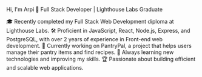 Hi, I'm Arpi 👋
Full Stack Developer | Lighthouse Labs Graduate

🎓 Recently completed my Full Stack Web Development diploma at Lighthouse Labs.
🛠️ Proficient in JavaScript, React, Node.js, Express, and PostgreSQL, with over 2 years of experience in Front-end web development.
🔭 Currently working on PantryPal, a project that helps users manage their pantry items and find recipes.
🌱 Always learning new technologies and improving my skills.
🏆 Passionate about building efficient and scalable web applications.
